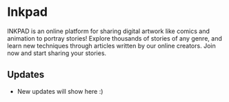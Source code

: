 # Inkpad 

INKPAD is an online platform for sharing digital artwork like comics and animation to portray stories! Explore thousands of stories of any genre, and learn new techniques through articles written by our online creators. Join now and start sharing your stories.

## Updates

- New updates will show here :)
